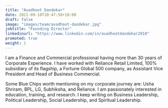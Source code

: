 ```yaml
---
title: "Avadhoot Dandekar"
date: 2021-09-10T10:47:58+10:00
draft: false
image: "images/team/avadhoot-dandekar.jpg"
jobtitle: "Founding Director"
linkedinurl: "https://www.linkedin.com/in/avadhootdandekar2010"
promoted: true
weight: 1
---
```


I am a Finance and Commercial professional having more than 30 years of Corporate Experience. I have worked with Reliance Retail Limited, 100% subsidiary of its flagship, a Fortune Global 500 company, as Assistant Vice President and Head of Business Commercial. 

Some Blue Chips worth mentioning on my corporate journey are: Usha Shriram, BPL, LG, Subhiksha, and Reliance. I am passionately interested in education, training, and research. I keep writing on Business Leadership, Political Leadership, Social Leadership, and Spiritual Leadership.
